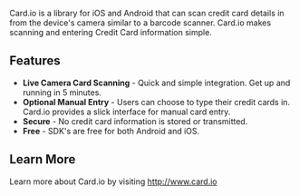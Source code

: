 Card.io is a library for iOS and Android that can scan credit card details in from the device's camera similar to a barcode scanner.  Card.io makes scanning and entering Credit Card information simple.

## Features
 
 - **Live Camera Card Scanning** - Quick and simple integration.  Get up and running in 5 minutes.
 - **Optional Manual Entry** - Users can choose to type their credit cards in.  Card.io provides a slick interface for manual card entry.
 - **Secure** - No credit card information is stored or transmitted.
 - **Free** - SDK's are free for both Android and iOS.
 

## Learn More
Learn more about Card.io by visiting http://www.card.io